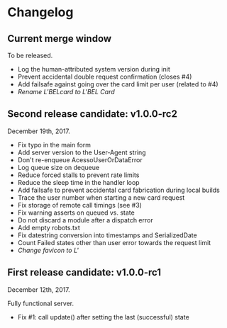 # Changelog

## Current merge window

To be released.

 - Log the human-attributed system version during init
 - Prevent accidental double request confirmation (closes #4)
 - Add failsafe against going over the card limit per user (related to #4)
 - _Rename L'BELcard to L'BEL Card_


## Second release candidate: v1.0.0-rc2

December 19th, 2017.

 - Fix typo in the main form
 - Add server version to the User-Agent string
 - Don't re-enqueue AcessoUserOrDataError
 - Log queue size on dequeue
 - Reduce forced stalls to prevent rate limits
 - Reduce the sleep time in the handler loop
 - Add failsafe to prevent accidental card fabrication during local builds
 - Trace the user number when starting a new card request
 - Fix storage of remote call timings (see #3)
 - Fix warning asserts on queued vs. state
 - Do not discard a module after a dispatch error
 - Add empty robots.txt
 - Fix datestring conversion into timestamps and SerializedDate
 - Count Failed states other than user error towards the request limit
 - _Change favicon to L'_


## First release candidate: v1.0.0-rc1

December 12th, 2017.

Fully functional server.

 - Fix #1: call update() after setting the last (successful) state

